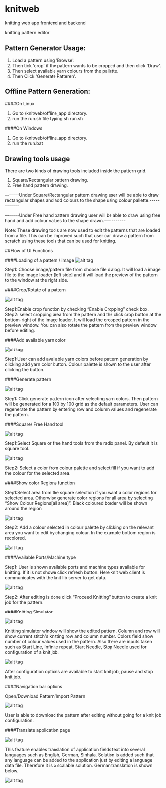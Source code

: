 # knitweb
knitting web app frontend and backend

knitting pattern editor

## Pattern Generator Usage:

1. Load a pattern using 'Browse'.
2. Then tick 'crop' if the pattern wants to be cropped and then click 'Draw'. 
3. Then select available yarn colours from the pallette.
4. Then Click 'Generate Patteren'.

## Offline Pattern Generation:

####On Linux
1. Go to /knitweb/offline_app directory.
2. run the run.sh file typing sh run.sh

####On Windows
1. Go to /knitweb/offline_app directory.
2. run the run.bat

## Drawing tools usage

There are two kinds of drawing tools included inside the pattern grid.

1. Square/Rectangular pattern drawing.
2. Free hand pattern drawing.

-------Under Square/Rectangular pattern drawing user will be able to draw rectangular shapes and add colours to the shape using colour pallette.------------

-------Under Free hand pattern drawing user will be able to draw using free hand and add colour values to the shape drawn.-----------

Note: These drawing tools are now used to edit the patterns that are loaded from a file.
This can be improved such that user can draw a pattern from scratch using these tools that 
can be used for knitting. 


##Flow of UI Functions

####Loading of a pattern / image
![alt tag](/docs/demo_images/1.png?raw=true)

Step1: Choose image/pattern file from choose file dialog. It will load a image file to the image loader [left
side] and it will load the preview of the pattern to the window at the right side.

####Crop/Rotate of a pattern

![alt tag](/docs/demo_images/2.png?raw=true)

Step1:Enable crop function by checking “Enable Cropping” check box.	
Step2: select cropping area from the pattern and the click crop button at the bottom-right of the image
loader. It will load the cropped pattern in the preview window. You can also rotate the pattern from the
preview window before editing.

####Add available yarn color

![alt tag](/docs/demo_images/3.png?raw=true)

Step1:User can add available yarn colors before pattern generation by clicking add yarn color button.
Colour palette is shown to the user after clicking the button.

####Generate pattern

![alt tag](/docs/demo_images/4.png?raw=true)

Step1: Click generate pattern icon after selecting yarn colors. Then pattern will be generated for a 100 by
100 grid as the default parameters. User can regenerate the pattern by entering row and column values and
regenerate the pattern.

####Square/ Free Hand tool

![alt tag](/docs/demo_images/5.png?raw=true)

Step1:Select Square or free hand tools from the radio panel. By default it is square tool.

![alt tag](/docs/demo_images/6.png?raw=true)

Step2: Select a color from colour palette and select fill if you want to add the colour for the selected area.

####Show color Regions function

Step1:Select area from the square selection if you want a color regions for selected area. Otherwise
generate color regions for all area by selecting “Show Colour Regions[all area]”. Black coloured border
will be shown around the region

![alt tag](/docs/demo_images/8.png?raw=true)

Step2: Add a colour selected in colour palette by clicking on the relevant area you want to edit by changing
colour. In the example bottom region is recolored.

![alt tag](/docs/demo_images/9.png?raw=true)

####Available Ports/Machine type

Step1: User is shown available ports and machine types available for knitting. If it is not shown click
refresh button. Here knit web client is communicates with the knit lib server to get data.

![alt tag](/docs/demo_images/11.png?raw=true)

Step2: After editing is done click “Proceed Knitting” button to create a knit job for the pattern.

####Knitting Simulator

![alt tag](/docs/demo_images/12.png?raw=true)

Knitting simulator window will show the edited pattern. Column and row will show current stitch's knitting
row and column number. Colors field show number of colour values used in the pattern. Also there are
inputs taken such as Start Line, Infinite repeat, Start Needle, Stop Needle used for configuration of a knit
job.

![alt tag](/docs/demo_images/13.png?raw=true)

After configuration options are available to start knit job, pause and stop knit job.

####Navigation bar options

Open/Download Pattern/Import Pattern

![alt tag](/docs/demo_images/14.png?raw=true)

User is able to download the pattern after editing without going for a knit job configuration.

####Translate application page

![alt tag](/docs/demo_images/15.png?raw=true)

This feature enables translation of application fields text into several languages such as English, German,
Sinhala. Solution is added such that any language can be added to the application just by editing a language
data file. Therefore it is a scalable solution. German translation is shown below.

![alt tag](/docs/demo_images/16.png?raw=true)



